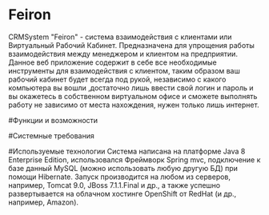 # Feiron
CRMSystem "Feiron" - система взаимодействия с клиентами или Виртуальный Рабочий Кабинет. Предназначена для упрощения работы взаимодействия между менеджером и клиентом на предприятии. Данное веб приложение содержит в себе все необходимые инструменты для взаимодействия с клиентом, таким образом ваш рабочий кабинет будет всегда под рукой, независимо с какого компьютера вы вошли ,достаточно лишь ввести свой логин и пароль и вы окажетесь в собственном виртуальном офисе и сможете выполнять работу не зависимо от места нахождения, нужен только лишь интернет.

#Функции и возможности

#Системные требования

#Используемые технологии
Система написана на платформе Java 8 Enterprise Edition, использовался Фреймворк Spring mvc, подключение к базе данный MySQL (можно использовать любую другую БД) при помощи Hibernate. Запуск производится на любом из серверов, например, Tomcat 9.0, JBoss 7.1.1.Final и др., а также успешно развертывается на облачном хостинге OpenShift от RedHat (и др., например, Amazon).
